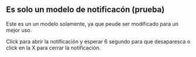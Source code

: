 ## Es solo un modelo de notificacón (prueba)

Este es un un modelo solamente, ya que peude ser modificado para un mejor uso.

Click para abrir la notificación y esperar 6 segundo para que desaparesca o click en la X para cerrar la notificación.

